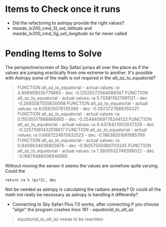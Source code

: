 # Items to Check once it runs
- Did the refactoring to astropy provide the right values?
- *meade_lx200_cmd_St_set_latitude* and *meade_lx200_cmd_Sg_set_longitude* so far never called

# Pending Items to Solve

The perspective/screen of Sky Safari jumps all over the place as if the values are jumping eractically from one extreme to another. It's possible with Astropy some of the math is not required in the *alt_az_to_equatorial*?

> FUNCTION alt_az_to_equatorial - actual values: ra 4.906959035779865 - dec -0.12529272564088567
> FUNCTION alt_az_to_equatorial - actual values: ra 5.705811927991121 - dec -0.2685587555830068
> FUNCTION alt_az_to_equatorial - actual values: ra 6.05825076135398 - dec -0.2923727888350321
> FUNCTION alt_az_to_equatorial - actual values: ra 0.15035517998866865 - dec -0.25484069778244123
> FUNCTION alt_az_to_equatorial - actual values: ra 0.4378421902937326 - dec -0.22571091432518617
> FUNCTION alt_az_to_equatorial - actual values: ra 0.6687224615932523 - dec -0.18638351681985768
> FUNCTION alt_az_to_equatorial - actual values: ra 0.9406634036803876 - dec -0.18057505980703245
> FUNCTION alt_az_to_equatorial - actual values: ra 1.3600532749398022 - dec -0.19879488006946985

Without moving the sensor it seems the values are somehow quite varying. Could the 

```
return ra % (pi*2), dec
```

Not be needed as astropy is calculating the radians already? Or could all the math not really be necessary as astropy is handling it differently?


- Connecting to Sky Safari Plus 7.0 works, after connecting if you choose "align" the program crashes *lines 191 - equatorial_to_alt_az*

> *equatorial_to_alt_az* needs to be rewritten
